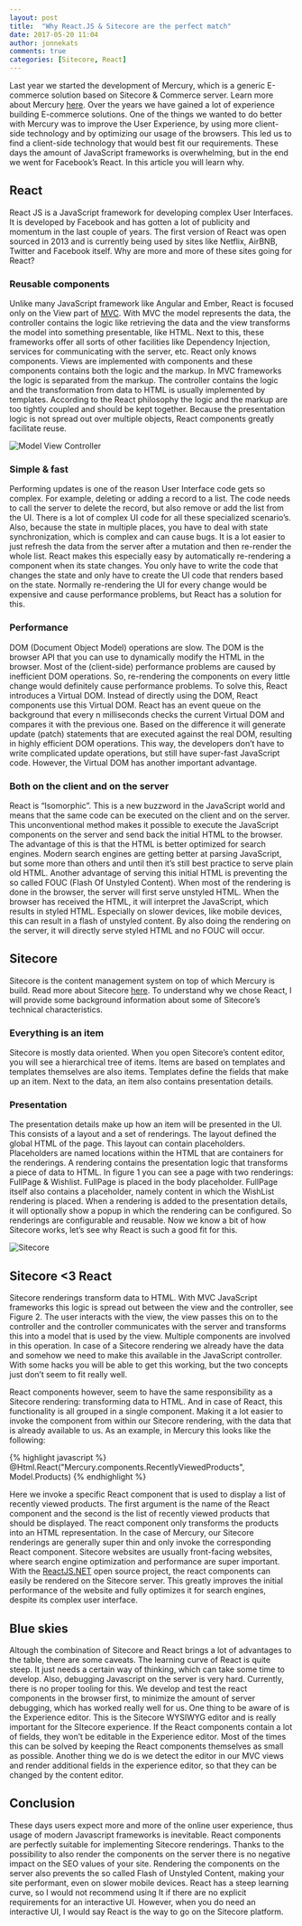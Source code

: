 ```yaml
---
layout: post
title:  "Why React.JS & Sitecore are the perfect match"
date: 2017-05-20 11:04
author: jonnekats
comments: true
categories: [Sitecore, React]
---
```

Last year we started the development of Mercury, which is a generic E-commerce solution based on Sitecore & Commerce server. Learn more about Mercury [here](http://mercury-ecommerce.com). Over the years we have gained a lot of experience building E-commerce solutions. One of the things we wanted to do better with Mercury was to improve the User Experience, by using more client-side technology and by optimizing our usage of the browsers. This led us to find a client-side technology that would best fit our requirements.  These days the amount of JavaScript frameworks is overwhelming, but in the end we went for Facebook’s React. In this article you will learn why. 

## React
React JS is a JavaScript framework for developing complex User Interfaces. It is developed by Facebook and has gotten a lot of publicity and momentum in the last couple of years. The first version of React was open sourced in 2013 and is currently being used by sites like Netflix, AirBNB, Twitter and Facebook itself. Why are more and more of these sites going for React?

### Reusable components
Unlike many JavaScript framework like Angular and Ember, React is focused only on the View part of [MVC](https://en.wikipedia.org/wiki/Model%E2%80%93view%E2%80%93controller). With MVC the model represents the data, the controller contains the logic like retrieving the data and the view transforms the model into something presentable, like HTML. Next to this, these frameworks offer all sorts of other facilities like Dependency Injection, services for communicating with the server, etc. 
React only knows components. Views are implemented with components and these components contains both the logic and the markup. In MVC frameworks the logic is separated from the markup. The controller contains the logic and the transformation from data to HTML is usually implemented by templates. According to the React philosophy the logic and the markup are too tightly coupled and should be kept together. Because the presentation logic is not spread out over multiple objects, React components greatly facilitate reuse. 

![Model View Controller](/assets/images/react-sitecore/mvc.png)

### Simple & fast
Performing updates is one of the reason User Interface code gets so complex. For example, deleting or adding a record to a list. The code needs to call the server to delete the record, but also remove or add the list from the UI. There is a lot of complex UI code for all these specialized scenario’s. Also, because the state in multiple places, you have to deal with state synchronization, which is complex and can cause bugs. It is a lot easier to just refresh the data from the server after a mutation and then re-render the whole list. React makes this especially easy by automatically re-rendering a component when its state changes. You only have to write the code that changes the state and only have to create the UI code that renders based on the state. Normally re-rendering the UI for every change would be expensive and cause performance problems, but React has a solution for this.

### Performance
DOM (Document Object Model) operations are slow. The DOM is the browser API that you can use to dynamically modify the HTML in the browser. Most of the (client-side) performance problems are caused by inefficient DOM operations. So, re-rendering the components on every little change would definitely cause performance problems. To solve this, React introduces a Virtual DOM. Instead of directly using the DOM, React components use this Virtual DOM. React has an event queue on the background that every n milliseconds checks the current Virtual DOM and compares it with the previous one. Based on the difference it will generate update (patch) statements that are executed against the real DOM, resulting in highly efficient DOM operations. This way, the developers don’t have to write complicated update operations, but still have super-fast JavaScript code. However, the Virtual DOM has another important advantage.

### Both on the client and on the server
React is “Isomorphic”. This is a new buzzword in the JavaScript world and means that the same code can be executed on the client and on the server. This unconventional method makes it possible to execute the JavaScript components on the server and send back the initial HTML to the browser. The advantage of this is that the HTML is better optimized for search engines. Modern search engines are getting better at parsing JavaScript, but some more than others and until then it’s still best practice to serve plain old HTML. Another advantage of serving this initial HTML is preventing the so called FOUC (Flash Of Unstyled Content). When most of the rendering is done in the browser, the server will first serve unstyled HTML. When the browser has received the HTML, it will interpret the JavaScript, which results in styled HTML. Especially on slower devices, like mobile devices, this can result in a flash of unstyled content.  By also doing the rendering on the server, it will directly serve styled HTML and no FOUC will occur.  

## Sitecore
Sitecore is the content management system on top of which Mercury is build. Read more about Sitecore [here]((http://www.sitecore.net)). To understand why we chose React, I will provide some background information about some of Sitecore’s technical characteristics. 

### Everything is an item
Sitecore is mostly data oriented. When you open Sitecore’s content editor, you will see a hierarchical tree of items. Items are based on templates and templates themselves are also items. Templates define the fields that make up an item. Next to the data, an item also contains presentation details.

### Presentation
The presentation details make up how an item will be presented in the UI. This consists of a layout and a set of renderings. The layout defined the global HTML of the page. This layout can contain placeholders. Placeholders are named locations within the HTML that are containers for the renderings. A rendering contains the presentation logic that transforms a piece of data to HTML. In figure 1 you can see a page with two renderings: FullPage & Wishlist. FullPage is placed in the body placeholder. FullPage itself also contains a placeholder, namely content in which the WishList rendering is placed.
When a rendering is added to the presentation details, it will optionally show a popup in which the rendering can be configured. So renderings are configurable and reusable.
Now we know a bit of how Sitecore works, let’s see why React is such a good fit for this.

![Sitecore](/assets/images/react-sitecore/sitecore.png)

## Sitecore <3 React
Sitecore renderings transform data to HTML. With MVC JavaScript frameworks this logic is spread out between the view and the controller, see Figure 2. The user interacts with the view, the view passes this on to the controller and the controller communicates with the server and transforms this into a model that is used by the view. Multiple components are involved in this operation. In case of a Sitecore rendering we already have the data and somehow we need to make this available in the JavaScript controller. With some hacks you will be able to get this working, but the two concepts just don’t seem to fit really well. 

React components however, seem to have the same responsibility as a Sitecore rendering: transforming data to HTML. And in case of React, this functionality is all grouped in a single component. Making it a lot easier to invoke the component from within our Sitecore rendering, with the data that is already available to us. As an example, in Mercury this looks like the following:

{% highlight javascript %}
@Html.React("Mercury.components.RecentlyViewedProducts", Model.Products)
{% endhighlight %}

Here we invoke a specific React component that is used to display a list of recently viewed products. The first argument is the name of the React component and the second is the list of recently viewed products that should be displayed. The react component only transforms the products into an HTML representation. In the case of Mercury, our Sitecore renderings are generally super thin and only invoke the corresponding React component.
Sitecore websites are usually front-facing websites, where search engine optimization and performance are super important. With the [ReactJS.NET](http://www.reactjs.net) open source project, the react components can easily be rendered on the Sitecore server. This greatly improves the initial performance of the website and fully optimizes it for search engines, despite its complex user interface.

## Blue skies
Altough the combination of Sitecore and React brings a lot of advantages to the table, there are some caveats. The learning curve of React is quite steep. It just needs a certain way of thinking, which can take some time to develop. Also, debugging Javascript on the server is very hard. Currently, there is no proper tooling for this. We develop and test the react components in the browser first, to minimize the amount of server debugging, which has worked really well for us. One thing to be aware of is the Experience editor. This is the Sitecore WYSIWYG editor and is really important for the SItecore experience. If the React components contain a lot of fields, they won’t be editable in the Experience editor. Most of the times this can be solved by keeping the React components themselves as small as possible. Another thing we do is we detect the editor in our MVC views and render additional fields in the experience editor, so that they can be changed by the content editor. 

## Conclusion
These days users expect more and more of the online user experience, thus usage of modern Javascript frameworks is inevitable. 
React components are perfectly suitable for implementing Sitecore renderings. Thanks to the possibility to also render the components on the server there is no negative impact on the SEO values of your site. Rendering the components on the server also prevents the so called Flash of Unstyled Content, making your site performant, even on slower mobile devices. React has a steep learning curve, so I would not recommend using It if there are no explicit requirements for an interactive UI. However, when you do need an interactive UI, I would say React is the way to go on the Sitecore platform.

